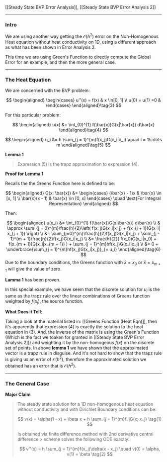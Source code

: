 [[Steady State BVP Error Analysis]], [[Steady State BVP Error Analysis 2]]


---
### **Intro**

We are using another way getting the $\mathcal{O}(h^2)$ error on the Non-Homogenous Heat equation without heat conductivity on 1D, using a different approach as what has been shown in Error Analysis 2. 

This time we are using Green's Function to directly compute the Global Error for an example, and then the more general case. 

---
### **The Heat Equation**

We are concerned with the BVP problem:  

$$
\begin{aligned}
    \begin{cases}
    u''(x) = f(x) & x \in[0, 1]
    \\
    u(0) = u(1) =0 &
    \end{cases}
\end{aligned}\tag{3}
$$

For this particular problem:

$$
\begin{aligned}
u(x) &= \int_{0}^{1}
f(\bar{x})G(x|\bar{x})
d\bar{x}
\end{aligned}\tag{4}
$$

$$
\begin{aligned}
u_i &= h \sum_{j = 1}^{m}f(x_j)G(x_i|x_j) \quad i = 1\cdots m
\end{aligned}\tag{5}
$$

**Lemma 1**

> Expression (5) is the trapz approximation to expression (4).

**Proof for Lemma 1**

Recalls the the Greens Function here is defined to be:  

$$
\begin{aligned}
G(x; \bar{x}) &=
\begin{cases}
(\bar{x} - 1)x & \bar{x} \in [x, 1]
\\
\bar{x}(x - 1) & \bar{x} \in [0, x]
\end{cases} \quad \text{For Integral Representation}
\end{aligned}
$$

Then:  

$$
\begin{aligned}
u(x_i) &= \int_{0}^{1}
f(\bar{x})G(x|\bar{x})
d\bar{x}
\\
& \approx
\sum_{j = 0}^{m}\frac{h}{2}\left(
f(x_j)G(x_i|x_j) + f(x_{j + 1})G(x_i| x_{j + 1})
\right)
\\
&=
\sum_{j=0}^{m}\frac{h}{2}f(x_j)G(x_i|x_j)
+
\sum_{j - 1}^{m + 1}\frac{h}{2}f(x_j)G(x_i|x_j)
\\
&= \frac{h}{2}(
f(x_0)G(x_i|x_0) + f(x_{m + 1})G(x_i|x_{m + 1})
) +
\sum_{j = 1}^{m}hf(x_j)G(x_i|x_j)
\\
&=
0 + \underbrace{\sum_{j = 1}^{m}hf(x_j)G(x_i|x_j)}_{= u_i}
\end{aligned}\tag{6}
$$
Due to the boundary conditions, the Greens function with $\bar{x} = x_0$ or $\bar{x} = x_{m + 1}$ will give the value of zero.

**Lamma 1** has been proven.  

In this special example, we have seem that the discrete solution for $u_i$ is the same as the trapz rule over the linear combinations of Greens function weighted by $f(x_j)$, the source function.

**What Does it Tell**: 

Taking a look at the material listed in: [[Greens Function (Heat Eqn)]], then it's apparently that expression (4) is exactly the solution to the heat equation in (3). And, the inverse of the matrix is using the Green's Function (Which is the fact we toaken for granted in [[Steady State BVP Error Analysis 2]]) and weighting it by the non-homogeous $f(x)$ on the discrete set of points. In above **lemma 1** we have shown that the approximated vector is a trapz rule in disguise. And it's not hard to show that the trapz rule is giving us an error of $\mathcal{O}(h^2)$, therefore the approximated solution we obtained has an error that is $\mathcal{O}(h^2)$. 

---
### **The General Case**

**Major Claim**

> The steady state solution for a 1D non-homogenous heat equation without conductivity and with Dirichlet Boundary conditions can be: 
> 
> $$
> v(x) = \alpha(1 - x) + \beta x + h \sum_{j = 1}^{m}f_jG(x; x_j) \tag{1}
> $$
> 
> Is obtained via finite difference method with 2nd derivative central difference > scheme solves the following ODE exactly: 
> 
> $$
> v''(x) = h \sum_{j = 1}^{m}f(x_j)\delta(x - x_j)
> \quad 
> v(0) = \alpha, v(1) = \beta \tag{2}
> $$




